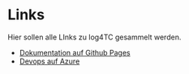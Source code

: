 # Links

Hier sollen alle LInks zu log4TC gesammelt werden.

* [Dokumentation auf Github Pages ](https://mbc-engineering.github.io/log4TC/)
* [Devops auf Azure](https://dev.azure.com/mbc-engineering/log4tc)

